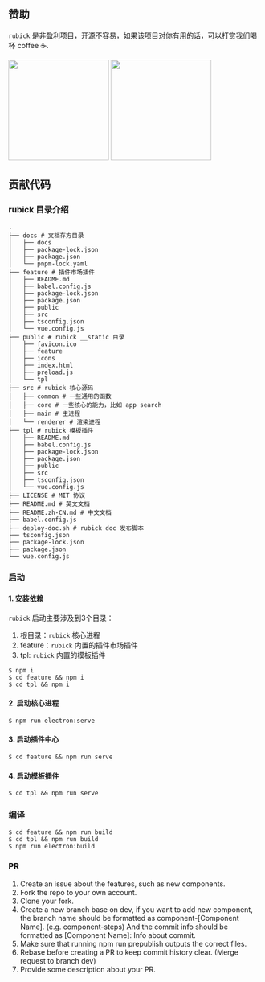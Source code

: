 ## 赞助
`rubick` 是非盈利项目，开源不容易，如果该项目对你有用的话，可以打赏我们喝杯 coffee ☕️.

<img width=200 src=https://pic1.zhimg.com/80/v2-688385687a37e962fe32daf136139feb_720w.png />
<img width=200 src=https://pica.zhimg.com/80/v2-1ba296fd2cece45ee1094ee7c259035c_720w.png />

## 贡献代码
### rubick 目录介绍

```shell
.
├── docs # 文档存方目录
│   ├── docs
│   ├── package-lock.json
│   ├── package.json
│   └── pnpm-lock.yaml
├── feature # 插件市场插件
│   ├── README.md
│   ├── babel.config.js
│   ├── package-lock.json
│   ├── package.json
│   ├── public
│   ├── src
│   ├── tsconfig.json
│   └── vue.config.js
├── public # rubick __static 目录
│   ├── favicon.ico
│   ├── feature
│   ├── icons
│   ├── index.html
│   ├── preload.js
│   └── tpl
├── src # rubick 核心源码
│   ├── common # 一些通用的函数
│   ├── core # 一些核心的能力，比如 app search
│   ├── main # 主进程
│   └── renderer # 渲染进程
├── tpl # rubick 模板插件
│   ├── README.md
│   ├── babel.config.js
│   ├── package-lock.json
│   ├── package.json
│   ├── public
│   ├── src
│   ├── tsconfig.json
│   └── vue.config.js
├── LICENSE # MIT 协议
├── README.md # 英文文档
├── README.zh-CN.md # 中文文档
├── babel.config.js
├── deploy-doc.sh # rubick doc 发布脚本
├── tsconfig.json
├── package-lock.json
├── package.json
└── vue.config.js
```

### 启动
#### 1. 安装依赖
`rubick` 启动主要涉及到3个目录：
1. 根目录：`rubick` 核心进程
2. feature：`rubick` 内置的插件市场插件
3. tpl: `rubick` 内置的模板插件
```shell
$ npm i
$ cd feature && npm i
$ cd tpl && npm i
```

#### 2. 启动核心进程 

```shell
$ npm run electron:serve
```

#### 3. 启动插件中心 <Badge type="warning" text="非必须" vertical="top" />

```shell
$ cd feature && npm run serve
```

#### 4. 启动模板插件 <Badge type="warning" text="非必须" vertical="top" />

```shell
$ cd tpl && npm run serve
```

### 编译
```shell
$ cd feature && npm run build
$ cd tpl && npm run build
$ npm run electron:build
```

### PR

1. Create an issue about the features, such as new components.
2. Fork the repo to your own account.
3. Clone your fork.
4. Create a new branch base on dev, if you want to add new component, the branch name should be formatted as component-[Component Name]. (e.g. component-steps) And the commit info should be formatted as [Component Name]: Info about commit.
5. Make sure that running npm run prepublish outputs the correct files.
6. Rebase before creating a PR to keep commit history clear. (Merge request to branch dev)
7. Provide some description about your PR.


